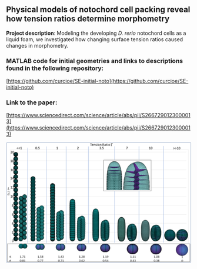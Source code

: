 ## Physical models of notochord cell packing reveal how tension ratios determine morphometry

**Project description**: Modeling the developing *D. rerio* notochord cells as a liquid foam, we investigated how changing surface tension ratios caused changes in morphometry.

### MATLAB code for initial geometries and links to descriptions found in the following repository:
[https://github.com/curcioe/SE-initial-noto](https://github.com/curcioe/SE-initial-noto)

### Link to the paper:
[https://www.sciencedirect.com/science/article/abs/pii/S2667290123000013](https://www.sciencedirect.com/science/article/abs/pii/S2667290123000013)

<img src="images/FIGURE2.png?raw=true"/>
